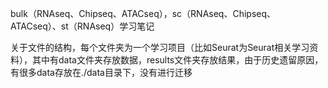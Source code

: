 bulk（RNAseq、Chipseq、ATACseq），sc（RNAseq、Chipseq、ATACseq）、st（RNAseq）学习笔记

关于文件的结构，每个文件夹为一个学习项目（比如Seurat为Seurat相关学习资料），其中有data文件夹存放数据，results文件夹存放结果，由于历史遗留原因，有很多data存放在./data目录下，没有进行迁移